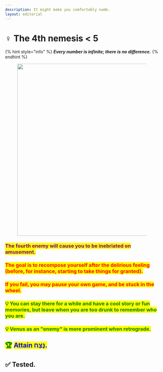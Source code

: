 ```yaml
---
description: It might make you comfortably numb.
layout: editorial
---
```


# ♀️ The 4th nemesis < 5

{% hint style="info" %}
_**Every number is infinite; there is no difference.**_
{% endhint %}

<figure><img src="../../../../../.gitbook/assets/pexels-btgl-♡-18860891.jpg" alt="" width="563"><figcaption></figcaption></figure>

### <mark style="color:purple;">The fourth enemy will cause you to be inebriated on amusement.</mark>

### <mark style="color:red;">The goal is to recompose yourself after the delirious feeling (before, for instance, starting to take things for granted).</mark>

### <mark style="color:red;">If you fail, you may pause your own game, and be stuck in the wheel.</mark>



### <mark style="color:green;">💡 You can stay there for a while and have a cool story or fun memories, but leave when you are too drunk to remember who you are.</mark>&#x20;

### <mark style="color:green;">💡 Venus as an "enemy" is more prominent when retrograde.</mark>&#x20;





## <mark style="color:green;">🏆</mark> <mark style="color:blue;">Attain נֶצַח.</mark>

## ✅ Tested.
